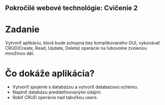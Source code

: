 ## Pokročilé webové technológie: Cvičenie 2

# Zadanie
Vytvoriť aplikáciu, ktorá bude schopná bez komplikovaného GUI, vykonávať CRUD(Create, Read, Update, Delete) operácie na ľubovolne zvolenou množinou dát.

# Čo dokáže aplikácia? 
- Vytvoriť spojenie s databázou a vytvoriť databázovú schému.
- Naplniť databázu preddefinovanými údajmi.
- Robiť CRUD operácie nad tabuľkou users.
